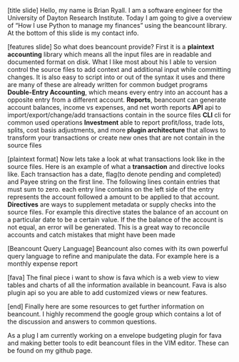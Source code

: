 [title slide]
Hello, my name is Brian Ryall. I am a software engineer for the University of Dayton Research Institute. Today I am going to give a overview of “How I use Python to manage my finances” using the beancount library. At the bottom of this slide is my contact info.

[features slide]
So what does beancount provide? 
First it is a **plaintext accounting** library which means all the input files are in readable and documented format on disk. What I like most about his I able to version control the source files to add context and additional input while committing changes. It is also easy to script into or out of the syntax it uses and there are many of these are already written for common budget programs
**Double-Entry Accounting**, which means every entry into an account has a opposite entry from a different account.
**Reports**, beancount can generate account balances, income vs expenses, and net worth reports
**API** api to import/export/change/add transactions contain in the source files
**CLI** cli for common used operations
**Investment** able to report profit/loss, trade lots, splits, cost basis adjustments, and more
**plugin architecture** that allows to transform your transactions or create new ones that are not contain in the source files

[plaintext format]
Now lets take a look at what transactions look like in the source files.
Here is an example of what a **transaction** and directive looks like. Each transaction has a date, flag(to denote pending and completed) and Payee string on the first line. The following lines contain entries that must sum to zero. each entry line contains on the left side of the entry represents the account followed a amount to be applied to that account.
**Directives** are ways to supplement metadata or supply checks into the source files. For example this directive states the balance of an account on a particular date to be a certain value. If the the balance of the account is not equal, an error will be generated. This is a great way to reconcile accounts and catch mistakes that might have been made

[Beancount Query Language]
Beancount also comes with its own powerful query language to refine and manipulate the data. For example here is a monthly expense report

[fava]
The final piece i want to show is fava which is a web view to view tables and charts of all the information available in beancount. Fava is also plugin api so you are able to add customized views or new features.

[end]
Finally here are some resources to get further information on beancount. I highly recommend the google group which contains a lot of the discussion and answers to common questions.

As a plug I am currently working on a envelope budgeting plugin for fava and making better tools to edit beancount files in the VIM editor. These can be found on my github page. 